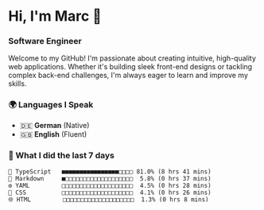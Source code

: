 # Hi, I'm Marc 👋 
### Software Engineer

Welcome to my GitHub! I'm passionate about creating intuitive, high-quality web applications. Whether it's building sleek front-end designs or tackling complex back-end challenges, I'm always eager to learn and improve my skills.  

### 🌍 Languages I Speak  
- 🇩🇪 **German** (Native)  
- 🇬🇧 **English** (Fluent)

### 🤯 What I did the last 7 days

```
🔷 TypeScript   ■■■■■■■■■■■■■■■■□□□□ 81.0% (8 hrs 41 mins)
📝 Markdown     ■□□□□□□□□□□□□□□□□□□□  5.8% (0 hrs 37 mins)
⚙️ YAML         □□□□□□□□□□□□□□□□□□□□  4.5% (0 hrs 28 mins)
🎨 CSS          □□□□□□□□□□□□□□□□□□□□  4.1% (0 hrs 26 mins)
🌐 HTML         □□□□□□□□□□□□□□□□□□□□  1.3% (0 hrs 8 mins)
```